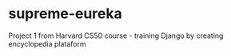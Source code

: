 # supreme-eureka
Project 1 from Harvard CS50 course - training Django by creating encyclopedia plataform
